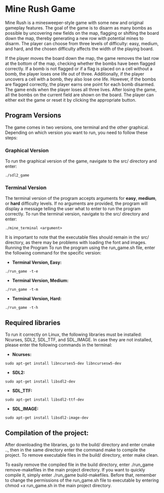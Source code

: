 # Mine Rush Game

Mine Rush is a minesweeper-style game with some new and original gameplay features. The goal of the game is to disarm as many bombs as possible by uncovering new fields on the map, flagging or shifting the board down the map, thereby generating a new row with potential mines to disarm. The player can choose from three levels of difficulty: easy, medium, and hard, and the chosen difficulty affects the width of the playing board.

If the player moves the board down the map, the game removes the last row at the bottom of the map, checking whether the bombs have been flagged correctly. If a bomb is not flagged or if a flag is placed on a cell without a bomb, the player loses one life out of three. Additionally, if the player uncovers a cell with a bomb, they also lose one life. However, if the bombs are flagged correctly, the player earns one point for each bomb disarmed. The game ends when the player loses all three lives. After losing the game, all the bombs on the current field are shown on the board. The player can either exit the game or reset it by clicking the appropriate button.

## Program Versions
The game comes in two versions, one terminal and the other graphical. Depending on which version you want to run, you need to follow these steps:



### Graphical Version
To run the graphical version of the game, navigate to the src/ directory and enter:
```
./sdl2_game
```
### Terminal Version
The terminal version of the program accepts arguments for **easy**, **medium**, or **hard** 	difficulty levels. If no arguments are provided, the program will display a message telling the user what to enter to run the program correctly. To run the terminal version, navigate to the src/ directory and enter:
```
./mine_terminal <argument>
```
	
It is important to note that the executable files should remain in the src/ directory, as there may be problems with loading the font and images.
Running the Program To run the program using the run_game.sh file, enter the following command for the specific version:

- **Terminal Version, Easy:**
```
./run_game -t-e
```

- **Terminal Version, Medium:**
```
./run_game -t-m
```

- **Terminal Version, Hard:**
```
./run_game -t-h
```

## Required libraries
To run it correctly on Linux, the following libraries must be installed: Ncurses, SDL2, SDL_TTF, and SDL_IMAGE. In case they are not installed, please enter the following commands in the terminal:

- **Ncurses:**
```
sudo apt-get install libncurses5-dev libncursesw5-dev
```

- **SDL2:**
```
sudo apt-get install libsdl2-dev
```
	
- **SDL_TTF:**
```
sudo apt-get install libsdl2-ttf-dev
```
	
- **SDL_IMAGE:**
```
sudo apt-get install libsdl2-image-dev
```
## Compilation of the project:
After downloading the libraries, go to the build/ directory and enter cmake .., then in the same directory enter the command make to compile the project.
To remove executable files in the build/ directory, enter make clean.

To easily remove the compiled file in the build directory, enter ./run_game remove-makefiles in the main project directory. If you want to quickly compile it, simply enter ./run_game build-makefiles. Before that, remember to change the permissions of the run_game.sh file to executable by entering chmod +x run_game.sh in the main project directory.








